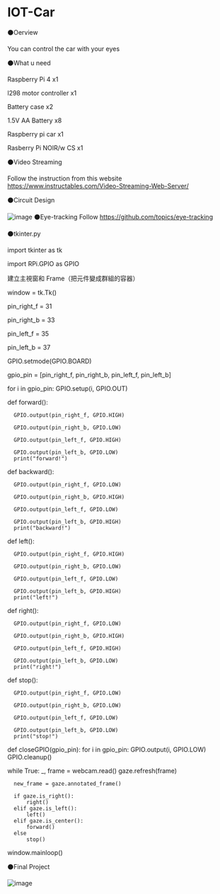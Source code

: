 # IOT-Car
⚫Oerview

  You can control the car with your eyes
  
⚫What u need

  Raspberry Pi 4 x1
  
  l298 motor controller x1
  
  Battery case x2
 
  1.5V AA Battery x8
  
  Raspberry pi car x1
  
  Rasberry Pi NOIR/w CS x1
  
⚫Video Streaming

  Follow the instruction from this website https://www.instructables.com/Video-Streaming-Web-Server/
  
⚫Circuit Design

   ![image](https://github.com/AirusIan/IOT-Tkinter-Button-Car/blob/main/IOT.png)
⚫Eye-tracking
 Follow https://github.com/topics/eye-tracking
   
⚫tkinter.py

  import tkinter as tk
  
  import RPi.GPIO as GPIO
  
   建立主視窗和 Frame（把元件變成群組的容器）
   
  window = tk.Tk()
  
  pin_right_f = 31
  
  pin_right_b = 33
  
  pin_left_f = 35
  
  pin_left_b = 37
  
  GPIO.setmode(GPIO.BOARD)
  
  gpio_pin = [pin_right_f, pin_right_b, pin_left_f, pin_left_b]
  
  for i in gpio_pin:
      GPIO.setup(i, GPIO.OUT)

  def forward():
      
      GPIO.output(pin_right_f, GPIO.HIGH)
     
      GPIO.output(pin_right_b, GPIO.LOW)
      
      GPIO.output(pin_left_f, GPIO.HIGH)
  
      GPIO.output(pin_left_b, GPIO.LOW)
      print("forward!")

  def backward():
     
      GPIO.output(pin_right_f, GPIO.LOW)
     
      GPIO.output(pin_right_b, GPIO.HIGH)
    
      GPIO.output(pin_left_f, GPIO.LOW)
   
      GPIO.output(pin_left_b, GPIO.HIGH)
      print("backward!")

  def left():

      GPIO.output(pin_right_f, GPIO.HIGH)
     
      GPIO.output(pin_right_b, GPIO.LOW)
  
      GPIO.output(pin_left_f, GPIO.LOW)
     
      GPIO.output(pin_left_b, GPIO.HIGH)
      print("left!")

  def right():
      
      GPIO.output(pin_right_f, GPIO.LOW)
     
      GPIO.output(pin_right_b, GPIO.HIGH)
      
      GPIO.output(pin_left_f, GPIO.HIGH)
      
      GPIO.output(pin_left_b, GPIO.LOW)
      print("right!")

  def stop():
    
      GPIO.output(pin_right_f, GPIO.LOW)
    
      GPIO.output(pin_right_b, GPIO.LOW)
      
      GPIO.output(pin_left_f, GPIO.LOW)
     
      GPIO.output(pin_left_b, GPIO.LOW)
      print("stop!")

  def closeGPIO(gpio_pin):
      for i in gpio_pin:
          GPIO.output(i, GPIO.LOW)
      GPIO.cleanup()




  while True:
      _, frame = webcam.read()
      gaze.refresh(frame)

      new_frame = gaze.annotated_frame()

      if gaze.is_right():
          right()
      elif gaze.is_left():
          left()
      elif gaze.is_center():
          forward()
      else
          stop()


window.mainloop()

⚫Final Project

![image](https://github.com/AirusIan/IOT-Tkinter-Button-Car/blob/main/S__14319686.jpg)

